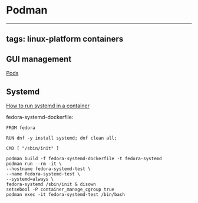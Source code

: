 # Podman
---
tags: linux-platform containers
---

## GUI management
[Pods](https://github.com/marhkb/pods)

## Systemd
[How to run systemd in a container](https://developers.redhat.com/blog/2019/04/24/how-to-run-systemd-in-a-container)

fedora-systemd-dockerfile:
```
FROM fedora

RUN dnf -y install systemd; dnf clean all;

CMD [ "/sbin/init" ]
```

```
podman build -f fedora-systemd-dockerfile -t fedora-systemd
podman run --rm -it \
--hostname fedora-systemd-test \
--name fedora-systemd-test \
--systemd=always \
fedora-systemd /sbin/init & disown
setsebool -P container_manage_cgroup true
podman exec -it fedora-systemd-test /bin/bash
```